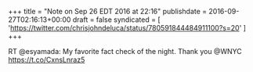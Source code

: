 +++
title = "Note on Sep 26 EDT 2016 at 22:16"
publishdate = 2016-09-27T02:16:13+00:00
draft = false
syndicated = [ 'https://twitter.com/chrisjohndeluca/status/780591844484911100?s=20' ]
+++

RT @esyamada: My favorite fact check of the night. Thank you @WNYC https://t.co/CxnsLnraz5
